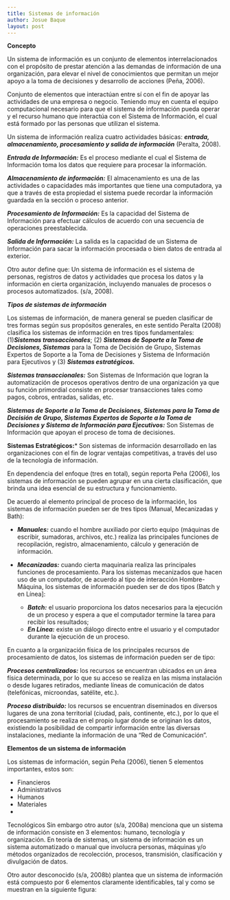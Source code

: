 ```yaml
---
title: Sistemas de información 
author: Josue Baque
layout: post
---
```


**Concepto**

Un sistema de información es un conjunto de elementos interrelacionados con el propósito de prestar atención a las demandas de información de una organización, para elevar el nivel de conocimientos que permitan un mejor apoyo a la toma de decisiones y desarrollo de acciones (Peña, 2006).

Conjunto de elementos que interactúan entre sí con el fin de apoyar las actividades de una empresa o negocio. Teniendo muy en cuenta el equipo computacional necesario para que el sistema de información pueda operar y el recurso humano que interactúa con el Sistema de Información, el cual está formado por las personas que utilizan el sistema.

Un sistema de información realiza cuatro actividades básicas: ***entrada, almacenamiento, procesamiento y salida de información*** (Peralta, 2008).

***Entrada de Información:*** Es el proceso mediante el cual el Sistema de Información toma los datos que requiere para procesar la información.

***Almacenamiento de información:*** El almacenamiento es una de las actividades o capacidades más importantes que tiene una computadora, ya que a través de esta propiedad el sistema puede recordar la información guardada en la sección o proceso anterior.

***Procesamiento de Información:*** Es la capacidad del Sistema de Información para efectuar cálculos de acuerdo con una secuencia de operaciones preestablecida. 

***Salida de Información:*** La salida es la capacidad de un Sistema de Información para sacar la información procesada o bien datos de entrada al exterior. 

Otro autor define que: Un sistema de información es el sistema de personas, registros de datos y actividades que procesa los datos y la información en cierta organización, incluyendo manuales de procesos o procesos automatizados. (s/a, 2008).

***Tipos de sistemas de información***

Los sistemas de información, de manera general se pueden clasificar de tres formas según sus propósitos generales, en este sentido Peralta (2008) clasifica los sistemas de información en tres tipos fundamentales: (1)***Sistemas transaccionales***; (2) ***Sistemas de Soporte a la Toma de Decisiones, Sistemas*** para la Toma de Decisión de Grupo, Sistemas Expertos de Soporte a la Toma de Decisiones y Sistema de Información para Ejecutivos y (3) ***Sistemas estratégicos.***

***Sistemas transaccionales:*** Son Sistemas de Información que logran la automatización de procesos operativos dentro de una organización ya que su función primordial consiste en procesar transacciones tales como pagos, cobros, entradas, salidas, etc.

***Sistemas de Soporte a la Toma de Decisiones, Sistemas para la Toma de Decisión de Grupo, Sistemas Expertos de Soporte a la Toma de Decisiones y Sistema de Información para Ejecutivos:*** Son Sistemas de Información que apoyan el proceso de toma de decisiones.

**Sistemas Estratégicos:*** Son sistemas de información desarrollado en las organizaciones con el fin de lograr ventajas competitivas, a través del uso de la tecnología de información.

En dependencia del enfoque (tres en total), según reporta Peña (2006), los sistemas de información se pueden agrupar en una cierta clasificación, que brinda una idea esencial de su estructura y funcionamiento.

De acuerdo al elemento principal de proceso de la información, los sistemas de información pueden ser de tres tipos (Manual, Mecanizadas y Bath):

* ***Manuales:*** cuando el hombre auxiliado por cierto equipo (máquinas de escribir, sumadoras, archivos, etc.) realiza las principales funciones de recopilación, registro, almacenamiento, cálculo y generación de información.

* ***Mecanizadas:*** cuando cierta maquinaria realiza las principales funciones de procesamiento. Para los sistemas mecanizados que hacen uso de un computador, de acuerdo al tipo de interacción Hombre-Máquina, los sistemas de información pueden ser de dos tipos (Batch y en Línea]: 
  * ***Batch:*** el usuario proporciona los datos necesarios para la ejecución de un proceso y espera a que el computador termine la tarea para recibir los resultados; 
  * ***En Línea:*** existe un diálogo directo entre el usuario y el computador durante la ejecución de un proceso.

En cuanto a la organización física de los principales recursos de procesamiento de datos, los sistemas de información pueden ser de tipo:

***Procesos centralizados:*** los recursos se encuentran ubicados en un área física determinada, por lo que su acceso se realiza en las misma instalación o desde lugares retirados, mediante líneas de comunicación de datos (telefónicas, microondas, satélite, etc.).

***Proceso distribuido:*** los recursos se encuentran diseminados en diversos lugares de una zona territorial (ciudad, país, continente, etc.), por lo que el procesamiento se realiza en el propio lugar donde se originan los datos, existiendo la posibilidad de compartir información entre las diversas instalaciones, mediante la información de una “Red de Comunicación”.

**Elementos de un sistema de información**

Los sistemas de información, según Peña (2006), tienen 5 elementos importantes, estos son:
* Financieros
* Administrativos
* Humanos
* Materiales
* 
Tecnológicos
Sin embargo otro autor (s/a, 2008a) menciona que un sistema de información consiste en 3 elementos: humano, tecnología y organización. En teoría de sistemas, un sistema de información es un sistema automatizado o manual que involucra personas, máquinas y/o métodos organizados de recolección, procesos, transmisión, clasificación y divulgación de datos.

Otro autor desconocido (s/a, 2008b) plantea que un sistema de información está compuesto por 6 elementos claramente identificables, tal y como se muestran en la siguiente figura:

<span class="image left"><img src="{{ 'assets/images/cuadro2.png' | relative_url }}" alt="" /></span>


